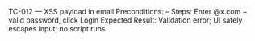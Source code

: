 TC-012 — XSS payload in email
Preconditions: –
Steps: Enter <script>alert(1)</script>@x.com + valid password, click Login
Expected Result: Validation error; UI safely escapes input; no script runs